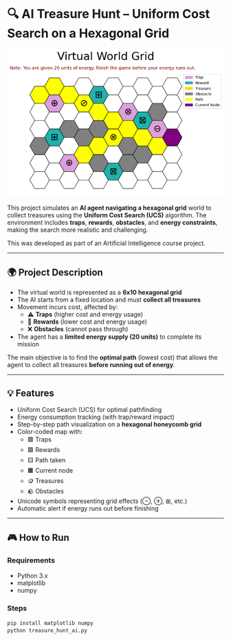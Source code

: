 # 🔍 AI Treasure Hunt – Uniform Cost Search on a Hexagonal Grid

![App Preview](SampleOutput.png)

This project simulates an **AI agent navigating a hexagonal grid** world to collect treasures using the **Uniform Cost Search (UCS)** algorithm. The environment includes **traps**, **rewards**, **obstacles**, and **energy constraints**, making the search more realistic and challenging.

This was developed as part of an Artificial Intelligence course project.

---

## 🌍 Project Description

- The virtual world is represented as a **6x10 hexagonal grid**
- The AI starts from a fixed location and must **collect all treasures**
- Movement incurs cost, affected by:
  - ⚠️ **Traps** (higher cost and energy usage)
  - 🎁 **Rewards** (lower cost and energy usage)
  - ❌ **Obstacles** (cannot pass through)
- The agent has a **limited energy supply (20 units)** to complete its mission

The main objective is to find the **optimal path** (lowest cost) that allows the agent to collect all treasures **before running out of energy**.

---

## 💡 Features

- Uniform Cost Search (UCS) for optimal pathfinding
- Energy consumption tracking (with trap/reward impact)
- Step-by-step path visualization on a **hexagonal honeycomb grid**
- Color-coded map with:
  - 🟪 Traps
  - 🟩 Rewards
  - 🟨 Path taken
  - 🟧 Current node
  - 🪙 Treasures
  - 🪨 Obstacles
- Unicode symbols representing grid effects (⊖, ⊕, ⊞, etc.)
- Automatic alert if energy runs out before finishing

---

## 🎮 How to Run

### Requirements

- Python 3.x
- matplotlib
- numpy

### Steps

```bash
pip install matplotlib numpy
python treasure_hunt_ai.py
